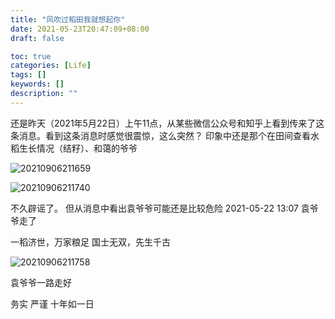 ```yaml
---
title: "风吹过稻田我就想起你"
date: 2021-05-23T20:47:09+08:00
draft: false

toc: true
categories: [Life]
tags: []
keywords: []
description: ""
---
```


还是昨天（2021年5月22日）上午11点，从某些微信公众号和知乎上看到传来了这条消息。看到这条消息时感觉很震惊，这么突然？
印象中还是那个在田间查看水稻生长情况（结籽）、和蔼的爷爷

![20210906211659](https://cdn.jsdelivr.net/gh/fzhiy/images/imgs/20210906211659.png  "配置所需")


![20210906211740](https://cdn.jsdelivr.net/gh/fzhiy/images/imgs/20210906211740.png "配置所需")


不久辟谣了。 但从消息中看出袁爷爷可能还是比较危险
2021-05-22 13:07 袁爷爷走了

一稻济世，万家粮足
国士无双，先生千古

![20210906211758](https://cdn.jsdelivr.net/gh/fzhiy/images/imgs/20210906211758.png "配置所需")

袁爷爷一路走好

务实 严谨 十年如一日 
